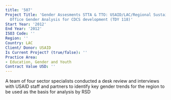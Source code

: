 ```yaml
---
title: '507'
Project Title: 'Gender Assesments STTA & TTO: USAID/LAC/Regional Sustainable Development
  Office Gender Analysis for CDCS development (TDY 118)'
Start Year: '2012'
End Year: '2012'
ISO3 Code: ''
Region: ''
Country: LAC
Client/ Donor: USAID
Is Current Project? (true/false): ''
Practice Area:
- Education, Gender and Youth
Contract Value USD: ''
---
```


A team of four sector specialists conducted a desk review and interviews with USAID staff and partners to identify key gender trends for the region to be used as the basis for analysis by RSD